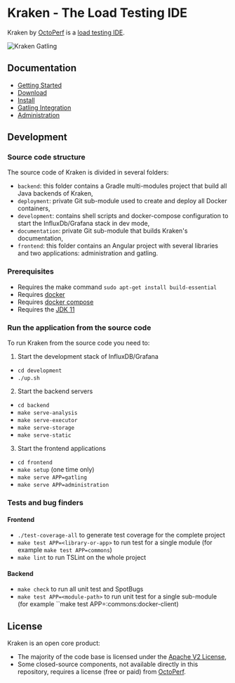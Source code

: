 # Kraken - The Load Testing IDE

Kraken by [OctoPerf](https://octoperf.com) is a [load testing IDE](https://kraken.octoperf.com/).

![Kraken Gatling](https://kraken.octoperf.com/img/gatling.png "Kraken Gatling")

## Documentation

* [Getting Started](https://kraken.octoperf.com/)
* [Download](https://kraken.octoperf.com/download/)
* [Install](https://kraken.octoperf.com/install/linux/)
* [Gatling Integration](https://kraken.octoperf.com/gatling/)
* [Administration](https://kraken.octoperf.com/administration/)


## Development

### Source code structure

The source code of Kraken is divided in several folders:

* `backend`: this folder contains a Gradle multi-modules project that build all Java backends of Kraken,
* `deployment`: private Git sub-module used to create and deploy all Docker containers,
* `development`: contains shell scripts and docker-compose configuration to start the InfluxDb/Grafana stack in dev mode,
* `documentation`: private Git sub-module that builds Kraken's documentation,
* `frontend`: this folder contains an Angular project with several libraries and two applications: administration and gatling.

### Prerequisites

* Requires the make command `sudo apt-get install build-essential`
* Requires [docker](https://docs.docker.com/install/linux/docker-ce/ubuntu/)
* Requires [docker compose](https://docs.docker.com/compose/install/#install-compose)
* Requires the [JDK 11 ](https://openjdk.java.net/projects/jdk/11/)

### Run the application from the source code

To run Kraken from the source code you need to:

1. Start the development stack of InfluxDB/Grafana
  * `cd development`
  * `./up.sh`
2. Start the backend servers
  * `cd backend`
  * `make serve-analysis`
  * `make serve-executor`
  * `make serve-storage`
  * `make serve-static`
3. Start the frontend applications
  * `cd frontend`
  * `make setup` (one time only)
  * `make serve APP=gatling`
  * `make serve APP=administration`

### Tests and bug finders

#### Frontend

* `./test-coverage-all` to generate test coverage for the complete project
* `make test APP=<library-or-app>` to run test for a single module (for example `make test APP=commons`)
* `make lint` to run TSLint on the whole project

#### Backend

* `make check` to run all unit test and SpotBugs
* `make test APP=<module-path>` to run unit test for a single sub-module (for example ``make test APP=:commons:docker-client)

## License

Kraken is an open core product:

* The majority of the code base is licensed under the [Apache V2 License](https://www.apache.org/licenses/LICENSE-2.0),
* Some closed-source components, not available directly in this repository, requires a license (free or paid) from [OctoPerf](https://octoperf.com).

